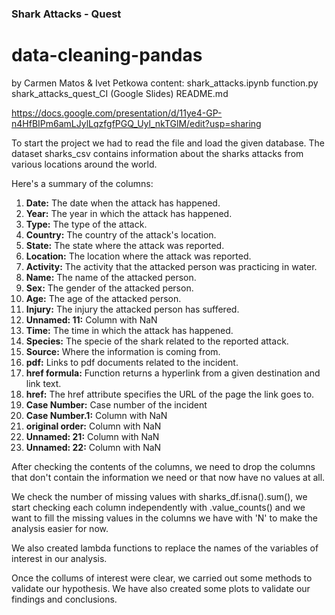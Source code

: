 ### Shark Attacks - Quest ### 
# data-cleaning-pandas
by Carmen Matos & Ivet Petkowa
content:    shark_attacks.ipynb
            function.py 
            shark_attacks_quest_CI (Google Slides)
            README.md

https://docs.google.com/presentation/d/11ye4-GP-n4HfBIPm6amLJylLqzfgfPGQ_Uyl_nkTGlM/edit?usp=sharing

To start the project we had to read the file and load the given database.
The dataset sharks_csv contains information about the sharks attacks from various locations around the world.

Here's a summary of the columns:

1. **Date:** The date when the attack has happened.
2. **Year:** The year in which the attack has happened.
3. **Type:** The type of the attack.
4. **Country:** The country of the attack's location.
5. **State:** The state where the attack was reported.
6. **Location:** The location where the attack was reported.
7. **Activity:** The activity that the attacked person was practicing in water.
8. **Name:** The name of the attacked person.
9. **Sex:** The gender of the attacked person.
10. **Age:** The age of the attacked person.
11. **Injury:** The injury the attacked person has suffered.
12. **Unnamed: 11:** Column with NaN
13. **Time:** The time in which the attack has happened.
14. **Species:** The specie of the shark related to the reported attack.
15. **Source:** Where the information is coming from.
16. **pdf:** Links to pdf documents related to the incident.
17. **href formula:** Function returns a hyperlink from a given destination and link text.
18. **href:** The href attribute specifies the URL of the page the link goes to.
19. **Case Number:** Case number of the incident
20. **Case Number.1:** Column with NaN
21. **original order:** Column with NaN
22. **Unnamed: 21:** Column with NaN
23. **Unnamed: 22:** Column with NaN

After checking the contents of the columns, we need to drop the columns that don't contain the information we need or that now have no values at all. 

We check the number of missing values with sharks_df.isna().sum(), we start checking each column independently with .value_counts() and
we want to fill the missing values in the columns we have with 'N' to make the analysis easier for now.

We also created lambda functions to replace the names of the variables of interest in our analysis. 

Once the collums of interest were clear, we carried out some methods to validate our hypothesis. We have also created some plots to validate our findings and conclusions.








